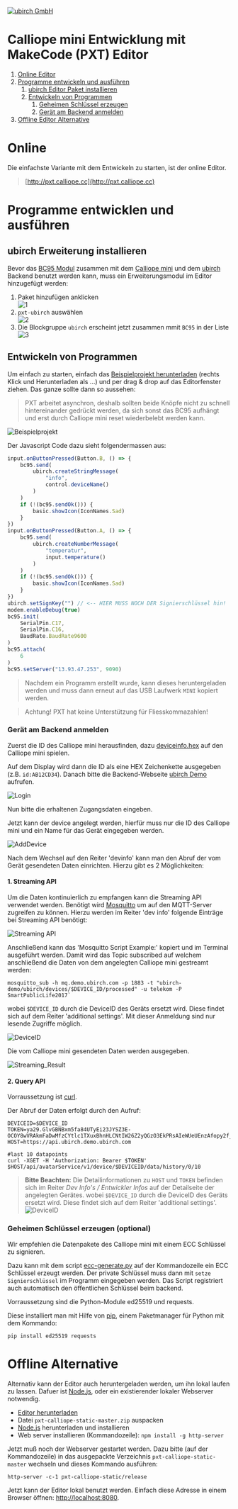 [![ubirch GmbH](files/ubirch.png)](https://ubirch.com)

# Calliope mini Entwicklung mit MakeCode (PXT) Editor

1. [Online Editor](#online)
2. [Programme entwickeln und ausführen](#programme-entwicklen-und-ausführen)
    1. [ubirch Editor Paket installieren](#ubirch-erweiterung-installieren)
    2. [Entwickeln von Programmen](#entwickeln-von-programmen)
        1. [Geheimen Schlüssel erzeugen](#geheimen-schlüssel-erzeugen)
        2. [Gerät am Backend anmelden](#gerät-am-backend-anmelden)
3. [Offline Editor Alternative](#offline-alternative)
    
# Online 

Die einfachste Variante mit dem Entwickeln zu starten, ist der online Editor.

> [http://pxt.calliope.cc](http://pxt.calliope.cc)

# Programme entwicklen und ausführen

## ubirch Erweiterung installieren

Bevor das [BC95 Modul](http://www.quectel.com/product/bc95.htm) zusammen mit dem [Calliope mini](https://calliope.cc)
und dem [ubirch](http://ubirch.com/) Backend benutzt werden kann, muss ein Erweiterungsmodul im Editor hinzugefügt werden:

1. Paket hinzufügen anklicken<br/>![1](files/de-packet-add.png) 
2. `pxt-ubirch` auswählen<br/>![2](files/de-packet-add-1.png)
3. Die Blockgruppe `ubirch` erscheint jetzt zusammen mmit `BC95` in der Liste<br/>![3](files/de-packet-add-2.png)

## Entwickeln von Programmen

Um einfach zu starten, einfach das [Beispielprojekt herunterladen](https://raw.githubusercontent.com/ubirch/telekom-nbiot-hackathon-2017/master/ubirch-NB-IoT-Messaging.hex) (rechts Klick und Herunterladen als ...) und per drag & drop auf das Editorfenster ziehen.
Das ganze sollte dann so aussehen:

>PXT arbeitet asynchron, deshalb sollten beide Knöpfe nicht zu schnell hintereinander gedrückt werden, da sich sonst das
>BC95 aufhängt und erst durch Calliope mini reset wiederbelebt werden kann.

![Beispielprojekt](files/de-example.png)

Der Javascript Code dazu sieht folgendermassen aus:

```typescript
input.onButtonPressed(Button.B, () => {
    bc95.send(
        ubirch.createStringMessage(
            "info",
            control.deviceName()
        )
    )
    if (!(bc95.sendOk())) {
        basic.showIcon(IconNames.Sad)
    }
})
input.onButtonPressed(Button.A, () => {
    bc95.send(
        ubirch.createNumberMessage(
            "temperatur",
            input.temperature()
        )
    )
    if (!(bc95.sendOk())) {
        basic.showIcon(IconNames.Sad)
    }
})
ubirch.setSignKey("") // <-- HIER MUSS NOCH DER Signierschlüssel hin!
modem.enableDebug(true)
bc95.init(
    SerialPin.C17,
    SerialPin.C16,
    BaudRate.BaudRate9600
)
bc95.attach(
    6
)
bc95.setServer("13.93.47.253", 9090)
```

> Nachdem ein Programm erstellt wurde, kann dieses heruntergeladen werden und muss dann erneut auf 
> das USB Laufwerk `MINI` kopiert werden.

> Achtung! PXT hat keine Unterstützung für Fliesskommazahlen!

### Gerät am Backend anmelden

Zuerst die ID des Calliope mini herausfinden, dazu 
[deviceinfo.hex](https://raw.githubusercontent.com/ubirch/telekom-nbiot-hackathon-2017/master/deviceinfo.hex) auf den 
Calliope mini spielen. 

Auf dem Display wird dann die ID als eine HEX Zeichenkette ausgegeben (z.B. `id:AB12CD34`).
Danach bitte die Backend-Webseite [ubirch Demo](https://ubirch.demo.ubirch.com) aufrufen.

![Login](files/login-ubirchdemo.png)

Nun bitte die erhaltenen Zugangsdaten eingeben.

Jetzt kann der device angelegt werden, hierfür muss nur die ID des Calliope mini und ein Name für das Gerät eingegeben
werden.

![AddDevice](files/show-add-device.png)

Nach dem Wechsel auf den Reiter 'devinfo' kann man den Abruf der vom Gerät gesendeten Daten einrichten.
Hierzu gibt es 2 Möglichkeiten:

#### 1. Streaming API

Um die Daten kontinuierlich zu empfangen kann die Streaming API verwendet werden.
Benötigt wird [Mosquitto](https://mosquitto.org/download/) um auf den MQTT-Server zugreifen zu können.
Hierzu werden im Reiter 'dev info' folgende Einträge bei Streaming API benötigt:

![Streaming API](files/Straming_API_input.png)

Anschließend kann das 'Mosquitto Script Example:' kopiert und im Terminal ausgeführt werden. Damit wird das Topic subscribed auf welchem anschließend die Daten von dem angelegten Calliope mini gestreamt werden: 

```
mosquitto_sub -h mq.demo.ubirch.com -p 1883 -t "ubirch-demo/ubirch/devices/$DEVICE_ID/processed" -u telekom -P SmartPublicLife2017`
```

wobei `$DEVICE_ID` durch die DeviceID des Geräts ersetzt wird. Diese findet sich auf dem Reiter 'additional settings'. Mit dieser Anmeldung sind nur lesende Zugriffe möglich.

![DeviceID](files/show-deviceid.png)

Die vom Calliope mini gesendeten Daten werden ausgegeben.

![Streaming_Result](files/streaming-result.png)

#### 2. Query API

Vorraussetzung ist [curl](https://curl.haxx.se/download.html).

Der Abruf der Daten erfolgt durch den Aufruf:

```
DEVICEID=$DEVICE_ID
TOKEN=ya29.GlvGBNBxm5fa84UTyEi23JYSZ3E-OCOY8wVRAkmFaDwMfzCYtlc1TXuxBhnHLCNtIW26Z2yQGzO3EkPRsAIeWUeUEnzAfopy2f_FluXYl5Yp7OZyJjOnzEsxFmRk
HOST=https://api.ubirch.demo.ubirch.com

#last 10 datapoints
curl -XGET -H 'Authorization: Bearer $TOKEN' $HOST/api/avatarService/v1/device/$DEVICEID/data/history/0/10
```
> **Bitte Beachten:** Die Detailinformationen zu `HOST` und `TOKEN` befinden sich im Reiter *Dev Info's / Entwickler Infos* 
> auf der Detailseite der angelegten Gerätes.
> wobei `$DEVICE_ID` durch die DeviceID des Geräts ersetzt wird. Diese findet sich auf dem Reiter 'additional settings'.
> ![DeviceID](files/show-deviceid.png)

### Geheimen Schlüssel erzeugen (optional)
Wir empfehlen die Datenpakete des Calliope mini mit einem ECC Schlüssel zu signieren.

Dazu kann mit dem script [ecc-generate.py](https://raw.githubusercontent.com/ubirch/telekom-nbiot-hackathon-2017/master/nbiot-cpp-template/ecc-generate.py) 
auf der Kommandozeile ein ECC Schlüssel erzeugt werden. Der private Schlüssel muss dann mit `setze Signierschlüssel` 
im Programm eingegeben werden. Das Script registriert auch automatisch den öffentlichen Schlüssel beim backend.

Vorraussetzung sind die Python-Module ed25519 und requests.

Diese installiert man mit Hilfe von [pip](https://pip.pypa.io/en/stable/installing/), einem Paketmanager 
für Python mit dem Kommando:

```
pip install ed25519 requests
```

# Offline Alternative

Alternativ kann der Editor auch heruntergeladen werden, um ihn lokal laufen 
zu lassen. Dafuer ist [Node.js](https://nodejs.org/en/), oder ein existierender
lokaler Webserver notwendig. 

- [Editor herunterladen](https://github.com/calliope-mini/pxt-calliope-static/archive/master.zip)
- Datei `pxt-calliope-static-master.zip` auspacken
- [Node.js](https://nodejs.org/en/) herunterladen und installieren
- Web server installieren (Kommandozeile): `npm install -g http-server`

Jetzt muß noch der Webserver gestartet werden. Dazu bitte (auf der Kommandozeile)
in das ausgepackte Verzeichnis `pxt-calliope-static-master` wechseln und dieses
Kommando ausführen:

```
http-server -c-1 pxt-calliope-static/release
```

Jetzt kann der Editor lokal benutzt werden. Einfach diese Adresse in einem
Browser öffnen: [http://localhost:8080](http://localhost:8080).
